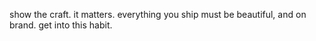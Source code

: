 show the craft. it matters. everything you ship must be beautiful, and on brand. get into this habit.